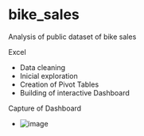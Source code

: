 # bike_sales

Analysis of public dataset of bike sales

Excel
- Data cleaning
- Inicial exploration
- Creation of Pivot Tables
- Building of interactive Dashboard

Capture of Dashboard

- ![image](https://user-images.githubusercontent.com/101947684/179781846-5cb2d708-1188-40f1-8fb9-09f161167c27.png)
